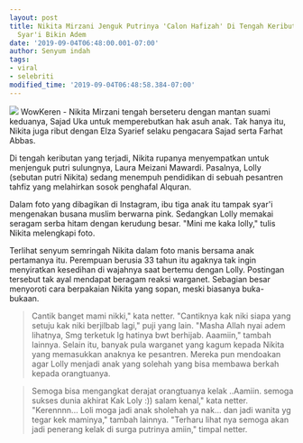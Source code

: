 ```yaml
---
layout: post
title: Nikita Mirzani Jenguk Putrinya 'Calon Hafizah' Di Tengah Keributan, Busana
  Syar'i Bikin Adem
date: '2019-09-04T06:48:00.001-07:00'
author: Senyum indah
tags:
- viral
- selebriti
modified_time: '2019-09-04T06:48:58.384-07:00'
---
```


<img class="image" src="https://p0.sgpstatp.com/large/pgc-image-sg/Raz6zPU1RKRPgV"/>           
WowKeren - Nikita Mirzani tengah berseteru dengan mantan suami keduanya, Sajad Uka untuk memperebutkan hak asuh anak. Tak hanya itu, Nikita juga ribut dengan Elza Syarief selaku pengacara Sajad serta Farhat Abbas.

Di tengah keributan yang terjadi, Nikita rupanya menyempatkan untuk menjenguk putri sulungnya, Laura Meizani Mawardi. Pasalnya, Lolly (sebutan putri Nikita) sedang menempuh pendidikan di sebuah pesantren tahfiz yang melahirkan sosok penghafal Alquran.

Dalam foto yang dibagikan di Instagram, ibu tiga anak itu tampak syar'i mengenakan busana muslim berwarna pink. Sedangkan Lolly memakai seragam serba hitam dengan kerudung besar. "Mini me kaka lolly," tulis Nikita melengkapi foto.

Terlihat senyum semringah Nikita dalam foto manis bersama anak pertamanya itu. Perempuan berusia 33 tahun itu agaknya tak ingin menyiratkan kesedihan di wajahnya saat bertemu dengan Lolly.
Postingan tersebut tak ayal mendapat beragam reaksi warganet. Sebagian besar menyoroti cara berpakaian Nikita yang sopan, meski biasanya buka-bukaan.

>Cantik banget mami nikki," kata netter. "Cantiknya kak niki siapa yang setuju kak niki berjilbab lagi," puji yang lain. "Masha Allah nyai adem lihatnya, Smg terketuk lg hatinya bwt berhijab. Aaamiin," tambah lainnya.
Selain itu, banyak pula warganet yang kagum kepada Nikita yang memasukkan anaknya ke pesantren. Mereka pun mendoakan agar Lolly menjadi anak yang solehah yang bisa membawa berkah kepada orangtuanya.

>Semoga bisa mengangkat derajat orangtuanya kelak ..Aamiin. semoga sukses dunia akhirat Kak Loly :)) salam kenal," kata netter. "Kerennnn... Loli moga jadi anak sholehah ya nak... dan jadi wanita yg tegar kek maminya," tambah lainnya. "Terharu lihat nya semoga akan jadi penerang kelak di surga putrinya amiin," timpal netter.
